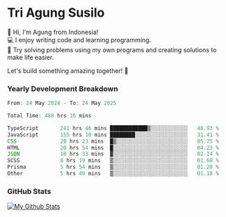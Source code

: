 # Tri Agung Susilo

👋 Hi, I'm Agung from Indonesia!<br>
💻 I enjoy writing code and learning programming.<br>
🧠 Try solving problems using my own programs and creating solutions to make life easier.

Let's build something amazing together! 🚀

### Yearly Development Breakdown

<!--START_SECTION:waka-->

```TypeScript JavaScript PHP
From: 24 May 2024 - To: 24 May 2025

Total Time: 488 hrs 16 mins

TypeScript       241 hrs 46 mins ████████████▒░░░░░░░░░░░░   48.93 %
JavaScript       155 hrs 10 mins ████████░░░░░░░░░░░░░░░░░   31.41 %
CSS              28 hrs 23 mins  █▒░░░░░░░░░░░░░░░░░░░░░░░   05.75 %
HTML             20 hrs 54 mins  █░░░░░░░░░░░░░░░░░░░░░░░░   04.23 %
JSON             10 hrs 33 mins  ▓░░░░░░░░░░░░░░░░░░░░░░░░   02.14 %
SCSS             8 hrs 19 mins   ▒░░░░░░░░░░░░░░░░░░░░░░░░   01.68 %
Prisma           5 hrs 54 mins   ▒░░░░░░░░░░░░░░░░░░░░░░░░   01.20 %
Other            5 hrs 49 mins   ▒░░░░░░░░░░░░░░░░░░░░░░░░   01.18 %
```

<!--END_SECTION:waka-->

### GitHub Stats

[![My Github Stats](https://github-readme-stats.vercel.app/api?username=triagung128&show_icons=true&hide=contribs,issues&count_private=true&theme=tokyonight)](https://github.com/triagung128)

<!-- [![Top Langs](https://github-readme-stats.vercel.app/api/top-langs/?username=triagung128&layout=compact)](https://github.com/triagung128) -->
